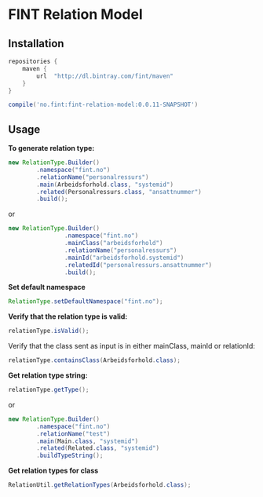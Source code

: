 # FINT Relation Model

## Installation

```groovy
repositories {
    maven {
        url  "http://dl.bintray.com/fint/maven" 
    }
}

compile('no.fint:fint-relation-model:0.0.11-SNAPSHOT')
```

## Usage

**To generate relation type:**
```java
new RelationType.Builder()
        .namespace("fint.no")
        .relationName("personalressurs")
        .main(Arbeidsforhold.class, "systemid")
        .related(Personalressurs.class, "ansattnummer")
        .build();
```
or
```java
new RelationType.Builder()
                .namespace("fint.no")
                .mainClass("arbeidsforhold")
                .relationName("personalressurs")
                .mainId("arbeidsforhold.systemid")
                .relatedId("personalressurs.ansattnummer")
                .build();
```

**Set default namespace**
```java
RelationType.setDefaultNamespace("fint.no");
```

**Verify that the relation type is valid:**
```java
relationType.isValid();
```
Verify that the class sent as input is in either mainClass, mainId or relationId:
```java
relationType.containsClass(Arbeidsforhold.class);
```

**Get relation type string:**
```java
relationType.getType();
```

or

```java
new RelationType.Builder()
        .namespace("fint.no")
        .relationName("test")
        .main(Main.class, "systemid")
        .related(Related.class, "systemid")
        .buildTypeString();
```

**Get relation types for class**
```java
RelationUtil.getRelationTypes(Arbeidsforhold.class);
```